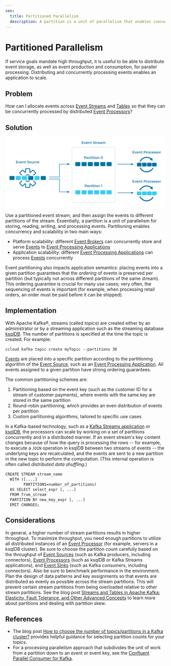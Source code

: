 ```yaml
---
seo:
  title: Partitioned Parallelism
  description: A partition is a unit of parallelism that enables concurrent reading, writing, and processing of events at scale.
---
```


# Partitioned Parallelism
If service goals mandate high throughput, it is useful to be able to distribute event storage, as well as event production and consumption, for parallel processing.
Distributing and concurrently processing events enables an application to scale.

## Problem
How can I allocate events across [Event Streams](../event-stream/event-stream.md) and [Tables](../table/state-table.md) so that they can be concurrently processed by distributed [Event Processors](../event-processing/event-processor.md)?

## Solution
![partitioned-parallelism](../img/partitioned-parallelism.svg)

Use a partitioned event stream, and then assign the events to different partitions of the stream. Essentially, a partition is a unit of parallelism for storing, reading, writing, and processing events. Partitioning enables concurrency and scalability in two main ways:

* Platform scalability: different [Event Brokers](../event-stream/event-broker.md) can concurrently store and serve [Events](../event/event.md) to [Event Processing Applications](../event-processing/event-processing-application.md)
* Application scalability: different [Event Processing Applications](../event-processing/event-processing-application.md) can process [Events](../event/event.md) concurrently

Event partitioning also impacts application semantics: placing events into a given partition guarantees that the _ordering_ of events is preserved per partition (but typically not across different partitions of the same stream). This ordering guarantee is crucial for many use cases; very often, the sequencing of events is important (for example, when processing retail orders, an order must be paid before it can be shipped).

## Implementation
With Apache Kafka®, streams (called _topics_) are created either by an administrator or by a streaming application such as the streaming database [ksqlDB](https://ksqldb.io). The number of partitions is specified at the time the topic is created. For example:

```
ccloud kafka topic create myTopic --partitions 30
```

[Events](../event/event.md) are placed into a specific partition according to the partitioning algorithm of the [Event Source](../event-source/event-source.md), such as an [Event Processing Application](../event-processing/event-processing-application.md).
All events assigned to a given partition have strong ordering guarantees.

The common partitioning schemes are:

1. Partitioning based on the event key (such as the customer ID for a stream of customer payments), where events with the same key are stored in the same partition
2. Round-robin partitioning, which provides an even distribution of events per partition
3. Custom partitioning algorithms, tailored to specific use cases

In a Kafka-based technology, such as a [Kafka Streams application](https://docs.confluent.io/platform/current/streams/index.html) or [ksqlDB](https://ksqldb.io/), the processors can scale by working on a set of partitions concurrently and in a distributed manner.
If an event stream's key content changes because of how the query is processing the rows -- for example, to execute a `JOIN` operation in ksqlDB between two streams of events -- the underlying keys are recalculated, and the events are sent to a new partition in the new topic to perform the computation. (This internal operation is often called _distributed data shuffling_.)

```
CREATE STREAM stream_name
  WITH ([...,]
        PARTITIONS=number_of_partitions)
  AS SELECT select_expr [, ...]
  FROM from_stream
  PARTITION BY new_key_expr [, ...]
  EMIT CHANGES;
```

## Considerations
In general, a higher number of stream partitions results in higher throughput. To maximize throughput, you need enough partitions to utilize all distributed instances of an [Event Processor](../event-processing/event-processor.md) (for example, servers in a ksqlDB cluster).
Be sure to choose the partition count carefully based on the throughput of [Event Sources](../event-source/event-source.md) (such as Kafka producers, including connectors), [Event Processors](../event-processing/event-processor.md) (such as ksqlDB or Kafka Streams applications), and [Event Sinks](../event-sink/event-sink.md) (such as Kafka consumers, including connectors). Also be sure to benchmark performance in the environment.
Plan the design of data patterns and key assignments so that events are distributed as evenly as possible across the stream partitions.
This will prevent certain stream partitions from being overloaded relative to other stream partitions. See the blog post [Streams and Tables in Apache Kafka: Elasticity, Fault Tolerance, and Other Advanced Concepts](https://www.confluent.io/blog/kafka-streams-tables-part-4-elasticity-fault-tolerance-advanced-concepts/) to learn more about partitions and dealing with partition skew.

## References
* The blog post [How to choose the number of topics/partitions in a Kafka cluster?](https://www.confluent.io/blog/how-choose-number-topics-partitions-kafka-cluster) provides helpful guidance for selecting partition counts for your topics.
* For a processing parallelism approach that subdivides the unit of work from a partition down to an event or event key, see the [Confluent Parallel Consumer for Kafka](https://github.com/confluentinc/parallel-consumer).
